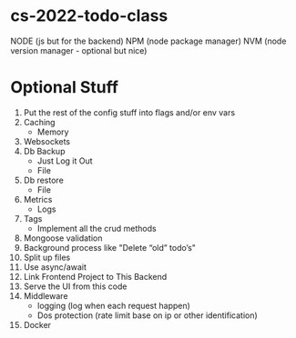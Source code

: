 # cs-2022-todo-class

NODE (js but for the backend)
NPM (node package manager)
NVM (node version manager - optional but nice)

# Optional Stuff

1. Put the rest of the config stuff into flags and/or env vars
1. Caching
   - Memory
1. Websockets
1. Db Backup
   - Just Log it Out
   - File
1. Db restore
   - File
1. Metrics
   - Logs
1. Tags
   - Implement all the crud methods
1. Mongoose validation
1. Background process like "Delete “old” todo’s"
1. Split up files
1. Use async/await
1. Link Frontend Project to This Backend
1. Serve the UI from this code
1. Middleware
   - logging (log when each request happen)
   - Dos protection (rate limit base on ip or other identification)
1. Docker
